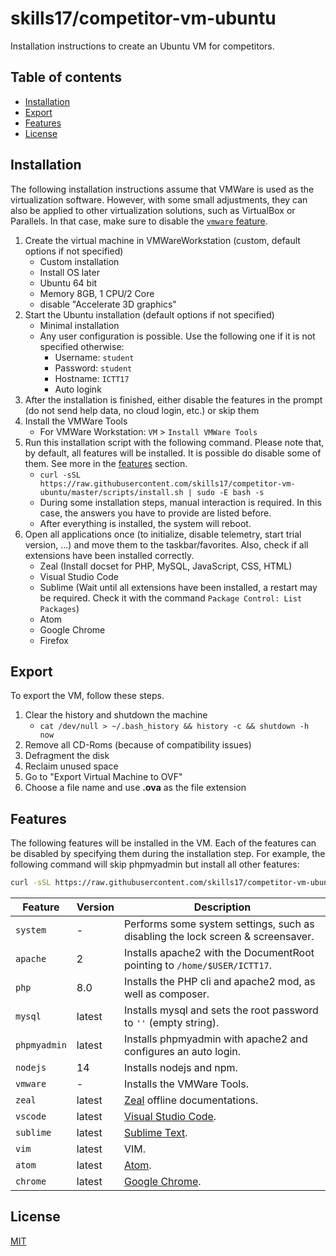 # skills17/competitor-vm-ubuntu

Installation instructions to create an Ubuntu VM for competitors.

## Table of contents

- [Installation](#installation)
- [Export](#export)
- [Features](#features)
- [License](#license)

## Installation

The following installation instructions assume that VMWare is used as the virtualization software.
However, with some small adjustments, they can also be applied to other virtualization solutions, such as VirtualBox or Parallels.
In that case, make sure to disable the [`vmware` feature](#features).

1. Create the virtual machine in VMWareWorkstation (custom, default options if not specified)
    * Custom installation
    * Install OS later
    * Ubuntu 64 bit
    * Memory 8GB, 1 CPU/2 Core
    * disable "Accelerate 3D graphics"
1. Start the Ubuntu installation (default options if not specified)
    * Minimal installation
    * Any user configuration is possible. Use the following one if it is not specified otherwise:
        * Username: `student`
        * Password: `student`
        * Hostname: `ICTT17`
        * Auto logink
1. After the installation is finished, either disable the features in the prompt (do not send help data, no cloud login, etc.) or skip them
1. Install the VMWare Tools
    * For VMWare Workstation: `VM` > `Install VMWare Tools`
1. Run this installation script with the following command. Please note that, by default, all features will be installed. It is possible do disable some of them. See more in the [features](#features) section.
    * `curl -sSL https://raw.githubusercontent.com/skills17/competitor-vm-ubuntu/master/scripts/install.sh | sudo -E bash -s`
    * During some installation steps, manual interaction is required. In this case, the answers you have to provide are listed before.
    * After everything is installed, the system will reboot.
1. Open all applications once (to initialize, disable telemetry, start trial version, ...) and move them to the taskbar/favorites. Also, check if all extensions have been installed correctly.
    * Zeal (Install docset for PHP, MySQL, JavaScript, CSS, HTML)
    * Visual Studio Code
    * Sublime (Wait until all extensions have been installed, a restart may be required. Check it with the command `Package Control: List Packages`)
    * Atom
    * Google Chrome
    * Firefox

## Export

To export the VM, follow these steps.

1. Clear the history and shutdown the machine
    * `cat /dev/null > ~/.bash_history && history -c && shutdown -h now`
1. Remove all CD-Roms (because of compatibility issues)
1. Defragment the disk
1. Reclaim unused space
1. Go to "Export Virtual Machine to OVF"
1. Choose a file name and use **.ova** as the file extension

## Features

The following features will be installed in the VM.
Each of the features can be disabled by specifying them during the installation step.
For example, the following command will skip phpmyadmin but install all other features:

```bash
curl -sSL https://raw.githubusercontent.com/skills17/competitor-vm-ubuntu/master/scripts/install.sh | sudo -E bash -s -- --phpmyadmin=false
```

| Feature | Version | Description |
| - | - | - |
| `system` | - | Performs some system settings, such as disabling the lock screen & screensaver. |
| `apache` | 2 | Installs apache2 with the DocumentRoot pointing to `/home/$USER/ICTT17`. |
| `php` | 8.0 | Installs the PHP cli and apache2 mod, as well as composer. |
| `mysql` | latest | Installs mysql and sets the root password to `''` (empty string). |
| `phpmyadmin` | latest | Installs phpmyadmin with apache2 and configures an auto login. |
| `nodejs` | 14 | Installs nodejs and npm. |
| `vmware` | - | Installs the VMWare Tools. |
| `zeal` | latest | [Zeal](https://zealdocs.org/) offline documentations. |
| `vscode` | latest | [Visual Studio Code](https://code.visualstudio.com/). |
| `sublime` | latest | [Sublime Text](https://www.sublimetext.com/). |
| `vim` | latest | VIM. |
| `atom` | latest | [Atom](https://atom.io/). |
| `chrome` | latest | [Google Chrome](https://www.google.com/chrome/). |

## License

[MIT](https://github.com/skills17/competitor-vm-ubuntu/blob/master/LICENSE)
